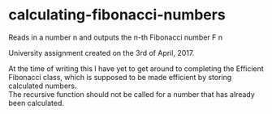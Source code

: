 # calculating-fibonacci-numbers
Reads in a number n and outputs the n-th Fibonacci number F n

University assignment created on the 3rd of April, 2017.

At the time of writing this I have yet to get around to completing the Efficient Fibonacci class, which is supposed to be made
efficient  by  storing  calculated  numbers.   
The  recursive  function should not be called for a number that has already been calculated.
